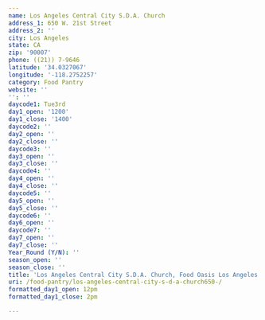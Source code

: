 ```yaml
---
name: Los Angeles Central City S.D.A. Church
address_1: 650 W. 21st Street
address_2: ''
city: Los Angeles
state: CA
zip: '90007'
phone: ((21)) 7-9646
latitude: '34.0327067'
longitude: '-118.2752257'
category: Food Pantry
website: ''
'': ''
daycode1: Tue3rd
day1_open: '1200'
day1_close: '1400'
daycode2: ''
day2_open: ''
day2_close: ''
daycode3: ''
day3_open: ''
day3_close: ''
daycode4: ''
day4_open: ''
day4_close: ''
daycode5: ''
day5_open: ''
day5_close: ''
daycode6: ''
day6_open: ''
daycode7: ''
day7_open: ''
day7_close: ''
Year_Round (Y/N): ''
season_open: ''
season_close: ''
title: 'Los Angeles Central City S.D.A. Church, Food Oasis Los Angeles'
uri: /food-pantry/los-angeles-central-city-s-d-a-church650-/
formatted_day1_open: 12pm
formatted_day1_close: 2pm

---
```


